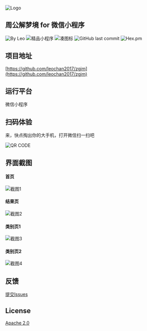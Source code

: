 ![Logo](https://github.com/leochan2017/zgjm/blob/master/%E7%B4%A0%E6%9D%90/logo/%E6%A2%A6-128.png?raw=true)


## 周公解梦境 for 微信小程序
![By Leo](https://img.shields.io/badge/Powered_by-Leo-red.svg?style=flat) 
![精品小程序](https://img.shields.io/badge/%E7%B2%BE%E5%93%81%E5%B0%8F%E7%A8%8B%E5%BA%8F-Wechat-green.svg)
![凑图标](https://travis-ci.org/Alamofire/Alamofire.svg?branch=master)
![GitHub last commit](https://img.shields.io/github/last-commit/leochan2017/zgjm.svg)
![Hex.pm](https://img.shields.io/hexpm/l/plug.svg)


## 项目地址
[https://github.com/leochan2017/zgjm](https://github.com/leochan2017/zgjm)


## 运行平台
微信小程序

## 扫码体验
来，快点掏出你的大手机，打开微信扫一扫吧

![QR CODE](https://github.com/leochan2017/zgjm/blob/master/%E7%B4%A0%E6%9D%90/logo/gh_54e23eb8715a_258.jpg?raw=true)


## 界面截图
#### 首页
![截图1](https://github.com/leochan2017/zgjm/blob/master/%E7%B4%A0%E6%9D%90/%E6%88%AA%E5%9B%BE/1.png?raw=true)

#### 结果页
![截图2](https://github.com/leochan2017/zgjm/blob/master/%E7%B4%A0%E6%9D%90/%E6%88%AA%E5%9B%BE/2.png?raw=true)

#### 类别页1
![截图3](https://github.com/leochan2017/zgjm/blob/master/%E7%B4%A0%E6%9D%90/%E6%88%AA%E5%9B%BE/3.png?raw=true)

#### 类别页2
![截图4](https://github.com/leochan2017/zgjm/blob/master/%E7%B4%A0%E6%9D%90/%E6%88%AA%E5%9B%BE/4.png?raw=true)


## 反馈
[提交Issues](https://github.com/leochan2017/zgjm/issues/new)


## License
[Apache 2.0](https://opensource.org/licenses/Apache-2.0)